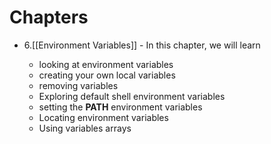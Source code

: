 # Chapters

* 6.[[Environment Variables]] - In this chapter, we will learn

	- looking at environment variables
	- creating your own local variables
	- removing variables
	- Exploring default shell environment variables
	- setting the **PATH** environment variables
	- Locating environment variables
	- Using variables arrays
